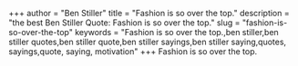 +++
author = "Ben Stiller"
title = "Fashion is so over the top."
description = "the best Ben Stiller Quote: Fashion is so over the top."
slug = "fashion-is-so-over-the-top"
keywords = "Fashion is so over the top.,ben stiller,ben stiller quotes,ben stiller quote,ben stiller sayings,ben stiller saying,quotes, sayings,quote, saying, motivation"
+++
Fashion is so over the top.

